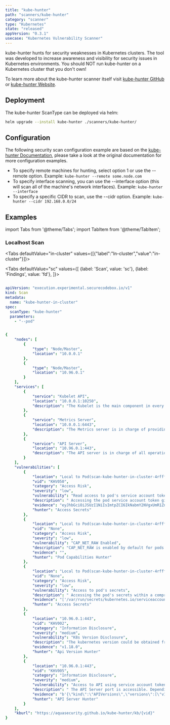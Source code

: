 ```yaml
---
title: "kube-hunter"
path: "scanners/kube-hunter"
category: "scanner"
type: "Kubernetes"
state: "released"
appVersion: "0.3.1"
usecase: "Kubernetes Vulnerability Scanner"
---
```


kube-hunter hunts for security weaknesses in Kubernetes clusters. The tool was developed to increase awareness and visibility for security issues in Kubernetes environments. You should NOT run kube-hunter on a Kubernetes cluster that you don't own!

To learn more about the kube-hunter scanner itself visit [kube-hunter GitHub] or [kube-hunter Website].

<!-- end -->

## Deployment

The kube-hunter ScanType can be deployed via helm:

```bash
helm upgrade --install kube-hunter ./scanners/kube-hunter/
```

## Configuration

The following security scan configuration example are based on the [kube-hunter Documentation], please take a look at the original documentation for more configuration examples.

* To specify remote machines for hunting, select option 1 or use the --remote option. Example: `kube-hunter --remote some.node.com`
* To specify interface scanning, you can use the --interface option (this will scan all of the machine's network interfaces). Example: `kube-hunter --interface`
* To specify a specific CIDR to scan, use the --cidr option. Example: `kube-hunter --cidr 192.168.0.0/24`

[kube-hunter Website]: https://kube-hunter.aquasec.com/
[kube-hunter GitHub]: https://github.com/aquasecurity/kube-hunter
[kube-hunter Documentation]: https://github.com/aquasecurity/kube-hunter#scanning-options



## Examples

import Tabs from '@theme/Tabs';
import TabItem from '@theme/TabItem';

### Localhost Scan
<Tabs
  defaultValue="in-cluster"
  values={[{"label":"In-cluster","value":"in-cluster"}]}>
  

<TabItem value="in-cluster">
  
<div>

</div>

<Tabs
defaultValue="sc"
values={[
  {label: 'Scan', value: 'sc'}, 
  {label: 'Findings', value: 'fd'},
]}>


<TabItem value="sc">

```yaml

apiVersion: "execution.experimental.securecodebox.io/v1"
kind: Scan
metadata:
  name: "kube-hunter-in-cluster"
spec:
  scanType: "kube-hunter"
  parameters:
    - "--pod"


```

</TabItem>



<TabItem value="fd">


```yaml

{
    "nodes": [
        {
            "type": "Node/Master",
            "location": "10.0.0.1"
        },
        {
            "type": "Node/Master",
            "location": "10.96.0.1"
        }
    ],
    "services": [
        {
            "service": "Kubelet API",
            "location": "10.0.0.1:10250",
            "description": "The Kubelet is the main component in every Node, all pod operations goes through the kubelet"
        },
        {
            "service": "Metrics Server",
            "location": "10.0.0.1:6443",
            "description": "The Metrics server is in charge of providing resource usage metrics for pods and nodes to the API server."
        },
        {
            "service": "API Server",
            "location": "10.96.0.1:443",
            "description": "The API server is in charge of all operations on the cluster."
        }
    ],
    "vulnerabilities": [
        {
            "location": "Local to Pod(scan-kube-hunter-in-cluster-4rfff)",
            "vid": "KHV050",
            "category": "Access Risk",
            "severity": "low",
            "vulnerability": "Read access to pod's service account token",
            "description": " Accessing the pod service account token gives an attacker the option to use the server API ",
            "evidence": "eyJhbGciOiJSUzI1NiIsImtpZCI6IkNabmY2NVgxUmR1ZnQzbHJVQVAzZFFUNjBiR0hUVE9SRDNPcURyenlkODgifQ.eyJpc3MiOiJrdWJlcm5ldGVzL3NlcnZpY2VhY2NvdW50Iiwia3ViZXJuZXRlcy5pby9zZXJ2aWNlYWNjb3VudC9uYW1lc3BhY2UiOiJkZWZhdWx0Iiwia3ViZXJuZXRlcy5pby9zZXJ2aWNlYWNjb3VudC9zZWNyZXQubmFtZSI6Imx1cmNoZXItdG9rZW4tcGpmNGIiLCJrdWJlcm5ldGVzLmlvL3NlcnZpY2VhY2NvdW50L3NlcnZpY2UtYWNjb3VudC5uYW1lIjoibHVyY2hlciIsImt1YmVybmV0ZXMuaW8vc2VydmljZWFjY291bnQvc2VydmljZS1hY2NvdW50LnVpZCI6IjUzOGVhYjdmLTY1YjAtNDE4Yy04MGI2LTI1NGQxNDQ4ODU3NiIsInN1YiI6InN5c3RlbTpzZXJ2aWNlYWNjb3VudDpkZWZhdWx0Omx1cmNoZXIifQ.cGtQHagQ2xxlAFnWwFRNgGJIkaeZIKnqoYYb8GmxN94ry0wwxCbgBm4Kg33A903wDBxd8iuITTk-r8UPZyYJHoxlVu0pHt-3SAc4NT0ob50R2acVXQ2qj_yJOOQHurCWeOJMkGqtCyUoZ8Xcnc6z32Ao-NWzKD-0wV7ndpKm-ytHP0YpHb9bLUPcQGvFoh_UF132yjeJqzwLPRX6hStMYOa8LNhJGyhdejW3BIOylzVPNkKE5lEjWv9f853qnTKG-TzXHBbth7qV8UHwSoY8YFoMezK3zazQt4dN1VG_wYmZ0ujikTC7TRTGr500kFxfpACKwdQ1M1fXgKJhNv9UgA",
            "hunter": "Access Secrets"
        },
        {
            "location": "Local to Pod(scan-kube-hunter-in-cluster-4rfff)",
            "vid": "None",
            "category": "Access Risk",
            "severity": "low",
            "vulnerability": "CAP_NET_RAW Enabled",
            "description": "CAP_NET_RAW is enabled by default for pods. If an attacker manages to compromise a pod, they could potentially take advantage of this capability to perform network attacks on other pods running on the same node",
            "evidence": "",
            "hunter": "Pod Capabilities Hunter"
        },
        {
            "location": "Local to Pod(scan-kube-hunter-in-cluster-4rfff)",
            "vid": "None",
            "category": "Access Risk",
            "severity": "low",
            "vulnerability": "Access to pod's secrets",
            "description": " Accessing the pod's secrets within a compromised pod might disclose valuable data to a potential attacker",
            "evidence": "['/var/run/secrets/kubernetes.io/serviceaccount/namespace', '/var/run/secrets/kubernetes.io/serviceaccount/ca.crt', '/var/run/secrets/kubernetes.io/serviceaccount/token', '/var/run/secrets/kubernetes.io/serviceaccount/..2020_04_03_14_52_24.460746409/ca.crt', '/var/run/secrets/kubernetes.io/serviceaccount/..2020_04_03_14_52_24.460746409/token', '/var/run/secrets/kubernetes.io/serviceaccount/..2020_04_03_14_52_24.460746409/namespace']",
            "hunter": "Access Secrets"
        },
        {
            "location": "10.96.0.1:443",
            "vid": "KHV002",
            "category": "Information Disclosure",
            "severity": "medium",
            "vulnerability": "K8s Version Disclosure",
            "description": "The kubernetes version could be obtained from the /version endpoint ",
            "evidence": "v1.18.0",
            "hunter": "Api Version Hunter"
        },
        {
            "location": "10.96.0.1:443",
            "vid": "KHV005",
            "category": "Information Disclosure",
            "severity": "medium",
            "vulnerability": "Access to API using service account token",
            "description": " The API Server port is accessible. Depending on your RBAC settings this could expose access to or control of your cluster. ",
            "evidence": "b'{\"kind\":\"APIVersions\",\"versions\":[\"v1\"],\"serverAddressByClientCIDRs\":[{\"clientCIDR\":\"0.0.0.0/0\",\"serverAddress\":\"172.17.0.2:6443\"}]}\\n'",
            "hunter": "API Server Hunter"
        }
    ],
    "kburl": "https://aquasecurity.github.io/kube-hunter/kb/{vid}"
}

```


</TabItem>


</Tabs>
          
</TabItem>
          
</Tabs>